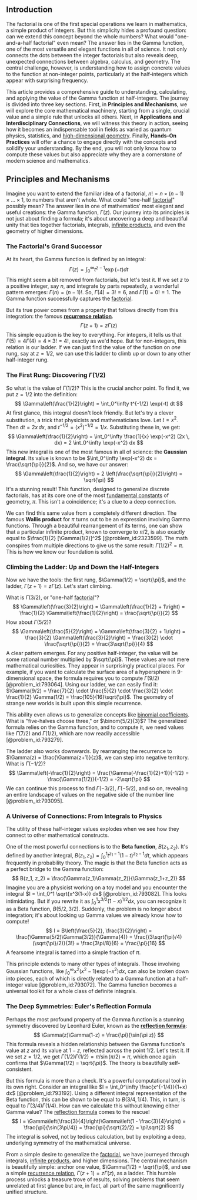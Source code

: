 ## Introduction
The factorial is one of the first special operations we learn in mathematics, a simple product of integers. But this simplicity hides a profound question: can we extend this concept beyond the whole numbers? What would "one-and-a-half factorial" even mean? The answer lies in the Gamma function, one of the most versatile and elegant functions in all of science. It not only connects the dots between the integer factorials but also reveals deep, unexpected connections between algebra, calculus, and geometry. The central challenge, however, is understanding how to assign concrete values to the function at non-integer points, particularly at the half-integers which appear with surprising frequency.

This article provides a comprehensive guide to understanding, calculating, and applying the value of the Gamma function at half-integers. The journey is divided into three key sections. First, in **Principles and Mechanisms**, we will explore the core mathematical machinery, starting from a single, crucial value and a simple rule that unlocks all others. Next, in **Applications and Interdisciplinary Connections**, we will witness this theory in action, seeing how it becomes an indispensable tool in fields as varied as quantum physics, statistics, and [high-dimensional geometry](@article_id:143698). Finally, **Hands-On Practices** will offer a chance to engage directly with the concepts and solidify your understanding. By the end, you will not only know how to compute these values but also appreciate why they are a cornerstone of modern science and mathematics.

## Principles and Mechanisms

Imagine you want to extend the familiar idea of a factorial, $n! = n \times (n-1) \times \dots \times 1$, to numbers that aren't whole. What could "one-half [factorial](@article_id:266143)" possibly mean? The answer lies in one of mathematics' most elegant and useful creations: the Gamma function, $\Gamma(z)$. Our journey into its principles is not just about finding a formula; it's about uncovering a deep and beautiful unity that ties together factorials, integrals, [infinite products](@article_id:175839), and even the geometry of higher dimensions.

### The Factorial's Grand Successor

At its heart, the Gamma function is defined by an integral:
$$ \Gamma(z) = \int_0^\infty t^{z-1} \exp(-t) dt $$
This might seem a bit removed from factorials, but let's test it. If we set $z$ to a positive integer, say $n$, and integrate by parts repeatedly, a wonderful pattern emerges: $\Gamma(n) = (n-1)!$. So, $\Gamma(4) = 3! = 6$, and $\Gamma(1) = 0! = 1$. The Gamma function successfully captures the [factorial](@article_id:266143).

But its true power comes from a property that follows directly from this integration: the famous **[recurrence relation](@article_id:140545)**.
$$ \Gamma(z+1) = z \Gamma(z) $$
This simple equation is the key to everything. For integers, it tells us that $\Gamma(5) = 4\Gamma(4) = 4 \times 3! = 4!$, exactly as we'd hope. But for non-integers, this relation is our ladder. If we can just find the value of the function on *one* rung, say at $z=1/2$, we can use this ladder to climb up or down to any other half-integer rung.

### The First Rung: Discovering $\Gamma(1/2)$

So what is the value of $\Gamma(1/2)$? This is the crucial anchor point. To find it, we put $z=1/2$ into the definition:
$$ \Gamma\left(\frac{1}{2}\right) = \int_0^\infty t^{-1/2} \exp(-t) dt $$
At first glance, this integral doesn't look friendly. But let's try a clever substitution, a trick that physicists and mathematicians love. Let $t = x^2$. Then $dt = 2x \, dx$, and $t^{-1/2} = (x^2)^{-1/2} = 1/x$. Substituting these in, we get:
$$ \Gamma\left(\frac{1}{2}\right) = \int_0^\infty \frac{1}{x} \exp(-x^2) (2x \, dx) = 2 \int_0^\infty \exp(-x^2) dx $$
This new integral is one of the most famous in all of science: the **Gaussian integral**. Its value is known to be $\int_0^\infty \exp(-x^2) dx = \frac{\sqrt{\pi}}{2}$. And so, we have our answer:
$$ \Gamma\left(\frac{1}{2}\right) = 2 \left(\frac{\sqrt{\pi}}{2}\right) = \sqrt{\pi} $$
It's a stunning result! This function, designed to generalize discrete factorials, has at its core one of the most [fundamental constants](@article_id:148280) of geometry, $\pi$. This isn't a coincidence; it's a clue to a deep connection.

We can find this same value from a completely different direction. The famous **Wallis product** for $\pi$ turns out to be an expression involving Gamma functions. Through a beautiful rearrangement of its terms, one can show that a particular infinite product, known to converge to $\pi/2$, is also exactly equal to $\frac{1}{2} [\Gamma(1/2)]^2$ [@problem_id:2323599]. The math conspires from multiple directions to give us the same result: $\Gamma(1/2)^2 = \pi$. This is how we know our foundation is solid.

### Climbing the Ladder: Up and Down the Half-Integers

Now we have the tools: the first rung, $\Gamma(1/2) = \sqrt{\pi}$, and the ladder, $\Gamma(z+1) = z\Gamma(z)$. Let's start climbing.

What is $\Gamma(3/2)$, or "one-half [factorial](@article_id:266143)"?
$$ \Gamma\left(\frac{3}{2}\right) = \Gamma\left(\frac{1}{2} + 1\right) = \frac{1}{2} \Gamma\left(\frac{1}{2}\right) = \frac{\sqrt{\pi}}{2} $$
How about $\Gamma(5/2)$?
$$ \Gamma\left(\frac{5}{2}\right) = \Gamma\left(\frac{3}{2} + 1\right) = \frac{3}{2} \Gamma\left(\frac{3}{2}\right) = \frac{3}{2} \cdot \frac{\sqrt{\pi}}{2} = \frac{3\sqrt{\pi}}{4} $$
A clear pattern emerges. For any positive half-integer, the value will be some rational number multiplied by $\sqrt{\pi}$. These values are not mere mathematical curiosities. They appear in surprisingly practical places. For example, if you want to calculate the surface area of a hypersphere in 9-dimensional space, the formula requires you to compute $\Gamma(9/2)$ [@problem_id:793064]. Using our ladder, we can easily find it: $\Gamma(9/2) = \frac{7}{2} \cdot \frac{5}{2} \cdot \frac{3}{2} \cdot \frac{1}{2} \Gamma(1/2) = \frac{105}{16}\sqrt{\pi}$. The geometry of strange new worlds is built upon this simple recurrence.

This ability even allows us to generalize concepts like [binomial coefficients](@article_id:261212). What is "five-halves choose three," or $\binom{5/2}{3}$? The generalized formula relies on the Gamma function, and to compute it, we need values like $\Gamma(7/2)$ and $\Gamma(1/2)$, which are now readily accessible [@problem_id:793279].

The ladder also works downwards. By rearranging the recurrence to $\Gamma(z) = \frac{\Gamma(z+1)}{z}$, we can step into negative territory. What is $\Gamma(-1/2)$?
$$ \Gamma\left(-\frac{1}{2}\right) = \frac{\Gamma(-\frac{1}{2}+1)}{-1/2} = \frac{\Gamma(1/2)}{-1/2} = -2\sqrt{\pi} $$
We can continue this process to find $\Gamma(-3/2)$, $\Gamma(-5/2)$, and so on, revealing an entire landscape of values on the negative side of the number line [@problem_id:793095].

### A Universe of Connections: From Integrals to Physics

The utility of these half-integer values explodes when we see how they connect to other mathematical constructs.

One of the most powerful connections is to the **Beta function**, $B(z_1, z_2)$. It's defined by another integral, $B(z_1, z_2) = \int_0^1 t^{z_1-1}(1-t)^{z_2-1} dt$, which appears frequently in probability theory. The magic is that the Beta function acts as a perfect bridge to the Gamma function:
$$ B(z_1, z_2) = \frac{\Gamma(z_1)\Gamma(z_2)}{\Gamma(z_1+z_2)} $$
Imagine you are a physicist working on a toy model and you encounter the integral $I = \int_0^1 \sqrt{x^3(1-x)} dx$ [@problem_id:793082]. This looks intimidating. But if you rewrite it as $\int_0^1 x^{3/2}(1-x)^{1/2} dx$, you can recognize it as a Beta function, $B(5/2, 3/2)$. Suddenly, the problem is no longer about integration; it's about looking up Gamma values we already know how to compute!
$$ I = B\left(\frac{5}{2}, \frac{3}{2}\right) = \frac{\Gamma(5/2)\Gamma(3/2)}{\Gamma(4)} = \frac{(3\sqrt{\pi}/4)(\sqrt{\pi}/2)}{3!} = \frac{3\pi/8}{6} = \frac{\pi}{16} $$
A fearsome integral is tamed into a simple fraction of $\pi$.

This principle extends to many other types of integrals. Those involving Gaussian functions, like $\int_0^\infty x^2(x^2 - 1)\exp(-x^2) dx$, can also be broken down into pieces, each of which is directly related to a Gamma function at a half-integer value [@problem_id:793072]. The Gamma function becomes a universal toolkit for a whole class of definite integrals.

### The Deep Symmetries: Euler's Reflection Formula

Perhaps the most profound property of the Gamma function is a stunning symmetry discovered by Leonhard Euler, known as the **[reflection formula](@article_id:198347)**:
$$ \Gamma(z)\Gamma(1-z) = \frac{\pi}{\sin(\pi z)} $$
This formula reveals a hidden relationship between the Gamma function's value at $z$ and its value at $1-z$, reflected across the point $1/2$. Let's test it. If we set $z=1/2$, we get $\Gamma(1/2)\Gamma(1/2) = \pi / \sin(\pi/2) = \pi$, which once again confirms that $\Gamma(1/2) = \sqrt{\pi}$. The theory is beautifully self-consistent.

But this formula is more than a check. It's a powerful computational tool in its own right. Consider an integral like $I = \int_0^\infty \frac{x^{-1/4}}{1+x} dx$ [@problem_id:793192]. Using a different integral representation of the Beta function, this can be shown to be equal to $B(3/4, 1/4)$. This, in turn, is equal to $\Gamma(3/4)\Gamma(1/4)$. How can we calculate this without knowing either Gamma value? The [reflection formula](@article_id:198347) comes to the rescue!
$$ I = \Gamma\left(\frac{3}{4}\right)\Gamma\left(1 - \frac{3}{4}\right) = \frac{\pi}{\sin(3\pi/4)} = \frac{\pi}{\sqrt{2}/2} = \pi\sqrt{2} $$
The integral is solved, not by tedious calculation, but by exploiting a deep, underlying symmetry of the mathematical universe.

From a simple desire to generalize the [factorial](@article_id:266143), we have journeyed through integrals, [infinite products](@article_id:175839), and higher dimensions. The central mechanism is beautifully simple: anchor one value, $\Gamma(1/2) = \sqrt{\pi}$, and use a simple [recurrence relation](@article_id:140545), $\Gamma(z+1) = z\Gamma(z)$, as a ladder. This humble process unlocks a treasure trove of results, solving problems that seem unrelated at first glance but are, in fact, all part of the same magnificently unified structure.